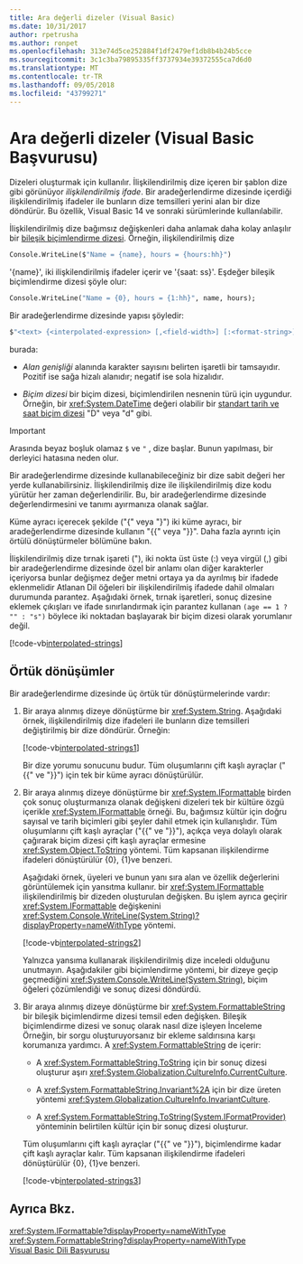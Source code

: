 ```yaml
---
title: Ara değerli dizeler (Visual Basic)
ms.date: 10/31/2017
author: rpetrusha
ms.author: ronpet
ms.openlocfilehash: 313e74d5ce252884f1df2479ef1db8b4b24b5cce
ms.sourcegitcommit: 3c1c3ba79895335ff3737934e39372555ca7d6d0
ms.translationtype: MT
ms.contentlocale: tr-TR
ms.lasthandoff: 09/05/2018
ms.locfileid: "43799271"
---
```

# <a name="interpolated-strings-visual-basic-reference"></a>Ara değerli dizeler (Visual Basic Başvurusu)

Dizeleri oluşturmak için kullanılır.  İlişkilendirilmiş dize içeren bir şablon dize gibi görünüyor *ilişkilendirilmiş ifade*.  Bir aradeğerlendirme dizesinde içerdiği ilişkilendirilmiş ifadeler ile bunların dize temsilleri yerini alan bir dize döndürür. Bu özellik, Visual Basic 14 ve sonraki sürümlerinde kullanılabilir.

İlişkilendirilmiş dize bağımsız değişkenleri daha anlamak daha kolay anlaşılır bir [bileşik biçimlendirme dizesi](../../../../standard/base-types/composite-formatting.md#composite-format-string).  Örneğin, ilişkilendirilmiş dize  
  
```vb  
Console.WriteLine($"Name = {name}, hours = {hours:hh}")
```  
'{name}', iki ilişkilendirilmiş ifadeler içerir ve '{saat: ss}'. Eşdeğer bileşik biçimlendirme dizesi şöyle olur:

```vb
Console.WriteLine("Name = {0}, hours = {1:hh}", name, hours); 
```  

Bir aradeğerlendirme dizesinde yapısı şöyledir:  
  
```vb  
$"<text> {<interpolated-expression> [,<field-width>] [:<format-string>] } <text> ..."  
```  

burada: 

- *Alan genişliği* alanında karakter sayısını belirten işaretli bir tamsayıdır. Pozitif ise sağa hizalı alanıdır; negatif ise sola hizalıdır. 

- *Biçim dizesi* bir biçim dizesi, biçimlendirilen nesnenin türü için uygundur. Örneğin, bir <xref:System.DateTime> değeri olabilir bir [standart tarih ve saat biçim dizesi](~/docs/standard/base-types/standard-date-and-time-format-strings.md) "D" veya "d" gibi.

> [!IMPORTANT]
> Arasında beyaz boşluk olamaz `$` ve `"` , dize başlar. Bunun yapılması, bir derleyici hatasına neden olur.

 Bir aradeğerlendirme dizesinde kullanabileceğiniz bir dize sabit değeri her yerde kullanabilirsiniz.  İlişkilendirilmiş dize ile ilişkilendirilmiş dize kodu yürütür her zaman değerlendirilir. Bu, bir aradeğerlendirme dizesinde değerlendirmesini ve tanımı ayırmanıza olanak sağlar.  
  
 Küme ayracı içerecek şekilde ("{" veya "}") iki küme ayracı, bir aradeğerlendirme dizesinde kullanın "{{" veya "}}".  Daha fazla ayrıntı için örtülü dönüştürmeler bölümüne bakın.  

İlişkilendirilmiş dize tırnak işareti ("), iki nokta üst üste (:) veya virgül (,) gibi bir aradeğerlendirme dizesinde özel bir anlamı olan diğer karakterler içeriyorsa bunlar değişmez değer metni ortaya ya da ayrılmış bir ifadede eklenmelidir Atlanan Dil öğeleri bir ilişkilendirilmiş ifadede dahil olmaları durumunda parantez. Aşağıdaki örnek, tırnak işaretleri, sonuç dizesine eklemek çıkışları ve ifade sınırlandırmak için parantez kullanan `(age == 1 ? "" : "s")` böylece iki noktadan başlayarak bir biçim dizesi olarak yorumlanır değil.

[!code-vb[interpolated-strings](../../../../../samples/snippets/visualbasic/programming-guide/language-features/strings/interpolated-strings4.vb)]  

## <a name="implicit-conversions"></a>Örtük dönüşümler  

Bir aradeğerlendirme dizesinde üç örtük tür dönüştürmelerinde vardır:  

1. Bir araya alınmış dizeye dönüştürme bir <xref:System.String>. Aşağıdaki örnek, ilişkilendirilmiş dize ifadeleri ile bunların dize temsilleri değiştirilmiş bir dize döndürür. Örneğin:

   [!code-vb[interpolated-strings1](../../../../../samples/snippets/visualbasic/programming-guide/language-features/strings/interpolated-strings1.vb)]  

   Bir dize yorumu sonucunu budur. Tüm oluşumlarını çift kaşlı ayraçlar ("{{" ve "}}") için tek bir küme ayracı dönüştürülür. 

2. Bir araya alınmış dizeye dönüştürme bir <xref:System.IFormattable> birden çok sonuç oluşturmanıza olanak değişkeni dizeleri tek bir kültüre özgü içerikle <xref:System.IFormattable> örneği. Bu, bağımsız kültür için doğru sayısal ve tarih biçimleri gibi şeyler dahil etmek için kullanışlıdır.  Tüm oluşumlarını çift kaşlı ayraçlar ("{{" ve "}}"), açıkça veya dolaylı olarak çağırarak biçim dizesi çift kaşlı ayraçlar ermesine <xref:System.Object.ToString> yöntemi.  Tüm kapsanan ilişkilendirme ifadeleri dönüştürülür {0}, {1}ve benzeri.  

   Aşağıdaki örnek, üyeleri ve bunun yanı sıra alan ve özellik değerlerini görüntülemek için yansıtma kullanır. bir <xref:System.IFormattable> ilişkilendirilmiş bir dizeden oluşturulan değişken. Bu işlem ayrıca geçirir <xref:System.IFormattable> değişkenini <xref:System.Console.WriteLine(System.String)?displayProperty=nameWithType> yöntemi.

   [!code-vb[interpolated-strings2](../../../../../samples/snippets/visualbasic/programming-guide/language-features/strings/interpolated-strings2.vb)]  

   Yalnızca yansıma kullanarak ilişkilendirilmiş dize inceledi olduğunu unutmayın. Aşağıdakiler gibi biçimlendirme yöntemi, bir dizeye geçip geçmediğini <xref:System.Console.WriteLine(System.String)>, biçim öğeleri çözümlendiği ve sonuç dizesi döndürdü. 

3. Bir araya alınmış dizeye dönüştürme bir <xref:System.FormattableString> bir bileşik biçimlendirme dizesi temsil eden değişken. Bileşik biçimlendirme dizesi ve sonuç olarak nasıl dize işleyen İnceleme Örneğin, bir sorgu oluşturuyorsanız bir ekleme saldırısına karşı korumanıza yardımcı. A <xref:System.FormattableString> de içerir:

      - A <xref:System.FormattableString.ToString> için bir sonuç dizesi oluşturur aşırı <xref:System.Globalization.CultureInfo.CurrentCulture>.
      
      - A <xref:System.FormattableString.Invariant%2A> için bir dize üreten yöntemi <xref:System.Globalization.CultureInfo.InvariantCulture>.
      
      - A <xref:System.FormattableString.ToString(System.IFormatProvider)> yönteminin belirtilen kültür için bir sonuç dizesi oluşturur. 
  
    Tüm oluşumlarını çift kaşlı ayraçlar ("{{" ve "}}"), biçimlendirme kadar çift kaşlı ayraçlar kalır.  Tüm kapsanan ilişkilendirme ifadeleri dönüştürülür {0}, {1}ve benzeri.  

   [!code-vb[interpolated-strings3](../../../../../samples/snippets/visualbasic/programming-guide/language-features/strings/interpolated-strings3.vb)]  

## <a name="see-also"></a>Ayrıca Bkz.  
 <xref:System.IFormattable?displayProperty=nameWithType>  
 <xref:System.FormattableString?displayProperty=nameWithType>  
 [Visual Basic Dili Başvurusu](index.md)  
 